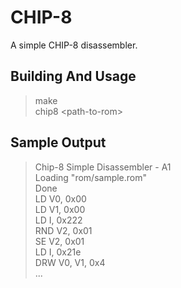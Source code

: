# CHIP-8
A simple CHIP-8 disassembler.

## Building And Usage
> make  
> chip8 \<path-to-rom>

## Sample Output
> Chip-8 Simple Disassembler - A1  
> Loading "rom/sample.rom"  
> Done  
> LD      V0, 0x00  
> LD      V1, 0x00  
> LD      I, 0x222  
> RND     V2, 0x01  
> SE      V2, 0x01  
> LD      I, 0x21e  
> DRW     V0, V1, 0x4  
> ...  
